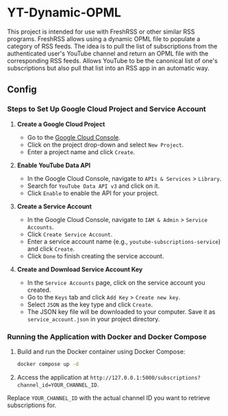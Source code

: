 # YT-Dynamic-OPML

This project is intended for use with FreshRSS or other similar RSS programs. FreshRSS allows using a dynamic OPML file to populate a category of RSS feeds. The idea is to pull the list of subscriptions from the authenticated user's YouTube channel and return an OPML file with the corresponding RSS feeds. Allows YouTube to be the canonical list of one's subscriptions but also pull that list into an RSS app in an automatic way.

## Config

### Steps to Set Up Google Cloud Project and Service Account

1. **Create a Google Cloud Project**
    - Go to the [Google Cloud Console](https://console.cloud.google.com/).
    - Click on the project drop-down and select `New Project`.
    - Enter a project name and click `Create`.

2. **Enable YouTube Data API**
    - In the Google Cloud Console, navigate to `APIs & Services` > `Library`.
    - Search for `YouTube Data API v3` and click on it.
    - Click `Enable` to enable the API for your project.

3. **Create a Service Account**
    - In the Google Cloud Console, navigate to `IAM & Admin` > `Service Accounts`.
    - Click `Create Service Account`.
    - Enter a service account name (e.g., `youtube-subscriptions-service`) and click `Create`.
    - Click `Done` to finish creating the service account.

4. **Create and Download Service Account Key**
    - In the `Service Accounts` page, click on the service account you created.
    - Go to the `Keys` tab and click `Add Key` > `Create new key`.
    - Select `JSON` as the key type and click `Create`.
    - The JSON key file will be downloaded to your computer. Save it as `service_account.json` in your project directory.

### Running the Application with Docker and Docker Compose

1. Build and run the Docker container using Docker Compose:

    ```sh
    docker compose up -d
    ```

2. Access the application at `http://127.0.0.1:5000/subscriptions?channel_id=YOUR_CHANNEL_ID`.

Replace `YOUR_CHANNEL_ID` with the actual channel ID you want to retrieve subscriptions for.
